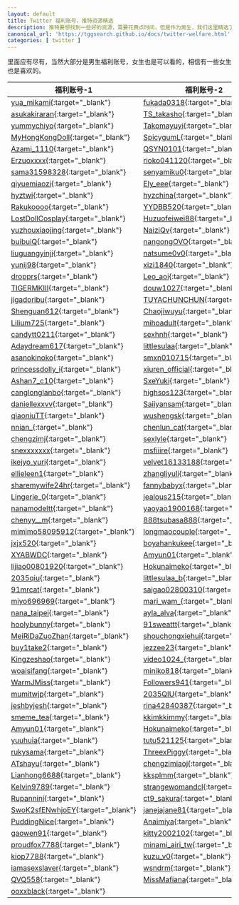 ```yaml
---
layout: default
title: Twitter 福利账号，推特资源精选
description: 推特要想找到一些好的资源，需要花费点时间，但是作为男生，我们这里精选了一批男生福利账号，当然不仅仅是黄推账号了，我们还有各种其他的福利账号。
canonical_url: 'https://tggsearch.github.io/docs/twitter-welfare.html'
categories: [ twitter ]
---
```

里面应有尽有，当然大部分是男生福利账号，女生也是可以看的，相信有一些女生也是喜欢的。

| 福利账号-1     | 福利账号-2 | 
|---|---|
| [yua_mikami](./302.html?target=https://twitter.com/yua_mikami){:target="_blank"} | [fukada0318](./302.html?target=https://twitter.com/fukada0318){:target="_blank"} | 
| [asukakiraran](./302.html?target=https://twitter.com/asukakiraran){:target="_blank"} | [TS_takasho](./302.html?target=https://twitter.com/TS_takasho){:target="_blank"} | 
| [yummychiyo](./302.html?target=https://twitter.com/yummychiyo){:target="_blank"} | [Takomayuyi](./302.html?target=https://twitter.com/Takomayuyi){:target="_blank"} | 
| [MyHongKongDoll](./302.html?target=https://twitter.com/MyHongKongDoll){:target="_blank"} | [SpicygumL](./302.html?target=https://twitter.com/SpicygumL){:target="_blank"} | 
| [Azami_1110](./302.html?target=https://twitter.com/Azami_1110){:target="_blank"} | [QSYN0101](./302.html?target=https://twitter.com/QSYN0101){:target="_blank"} | 
| [Erzuoxxxx](./302.html?target=https://twitter.com/Erzuoxxxx){:target="_blank"} | [rioko041120](./302.html?target=https://twitter.com/rioko041120){:target="_blank"} | 
| [sama31598328](./302.html?target=https://twitter.com/sama31598328){:target="_blank"} | [senyamiku0](./302.html?target=https://twitter.com/senyamiku0){:target="_blank"} | 
| [qiyuemiaozi](./302.html?target=https://twitter.com/qiyuemiaozi){:target="_blank"} | [Ely_eee](./302.html?target=https://twitter.com/Ely_eee){:target="_blank"} | 
| [hyztwi](./302.html?target=https://twitter.com/hyztwi){:target="_blank"} | [hyzchina](./302.html?target=https://twitter.com/hyzchina){:target="_blank"} | 
| [Rakukoooo](./302.html?target=https://twitter.com/Rakukoooo){:target="_blank"} | [YYDBB520](./302.html?target=https://twitter.com/YYDBB520){:target="_blank"} | 
| [LostDollCosplay](./302.html?target=https://twitter.com/LostDollCosplay){:target="_blank"} | [Huzuofeiwei88](./302.html?target=https://twitter.com/Huzuofeiwei88){:target="_blank"} | 
| [yuzhouxiaojing](./302.html?target=https://twitter.com/yuzhouxiaojing){:target="_blank"} | [NaiziQv](./302.html?target=https://twitter.com/NaiziQv){:target="_blank"} | 
| [buibuiQ](./302.html?target=https://twitter.com/buibuiQ){:target="_blank"} | [nangongOVO](./302.html?target=https://twitter.com/nangongOVO){:target="_blank"} | 
| [liuguangyinji](./302.html?target=https://twitter.com/liuguangyinji){:target="_blank"} | [natsume0v0](./302.html?target=https://twitter.com/natsume0v0){:target="_blank"} | 
| [yunij98](./302.html?target=https://twitter.com/yunij98){:target="_blank"} | [xizi1840](./302.html?target=https://twitter.com/xizi1840){:target="_blank"} | 
| [dropprs](./302.html?target=https://twitter.com/dropprs){:target="_blank"} | [Leo_aoi](./302.html?target=https://twitter.com/Leo_aoi){:target="_blank"} | 
| [TIGERMKIII](./302.html?target=https://twitter.com/TIGERMKIII){:target="_blank"} | [douw1027](./302.html?target=https://twitter.com/douw1027){:target="_blank"} | 
| [jigadoribu](./302.html?target=https://twitter.com/jigadoribu){:target="_blank"} | [TUYACHUNCHUN](./302.html?target=https://twitter.com/TUYACHUNCHUN){:target="_blank"} | 
| [Shenguan612](./302.html?target=https://twitter.com/Shenguan612){:target="_blank"} | [Chaojiwuyu](./302.html?target=https://twitter.com/Chaojiwuyu){:target="_blank"} | 
| [Lilium725](./302.html?target=https://twitter.com/Lilium725){:target="_blank"} | [mihoadult](./302.html?target=https://twitter.com/mihoadult){:target="_blank"} | 
| [candytt0211](./302.html?target=https://twitter.com/candytt0211){:target="_blank"} | [sexhnh](./302.html?target=https://twitter.com/sexhnh){:target="_blank"} | 
| [Adaydream617](./302.html?target=https://twitter.com/Adaydream617){:target="_blank"} | [littlesulaa](./302.html?target=https://twitter.com/littlesulaa){:target="_blank"} | 
| [asanokinoko](./302.html?target=https://twitter.com/asanokinoko){:target="_blank"} | [smxn010715](./302.html?target=https://twitter.com/smxn010715){:target="_blank"} | 
| [princessdolly_i](./302.html?target=https://twitter.com/princessdolly_i){:target="_blank"} | [xiuren_official](./302.html?target=https://twitter.com/xiuren_official){:target="_blank"} | 
| [Ashan7_c10](./302.html?target=https://twitter.com/Ashan7_c10){:target="_blank"} | [SxeYuki](./302.html?target=https://twitter.com/SxeYuki){:target="_blank"} | 
| [canglonglanbo](./302.html?target=https://twitter.com/canglonglanbo){:target="_blank"} | [highsos123](./302.html?target=https://twitter.com/highsos123){:target="_blank"} | 
| [daniellexxvv](./302.html?target=https://twitter.com/daniellexxvv){:target="_blank"} | [Saiiyansam](./302.html?target=https://twitter.com/Saiiyansam){:target="_blank"} | 
| [qiaoniuTT](./302.html?target=https://twitter.com/qiaoniuTT){:target="_blank"} | [wushengsk](./302.html?target=https://twitter.com/wushengsk){:target="_blank"} | 
| [nnian_](./302.html?target=https://twitter.com/nnian_){:target="_blank"} | [chenlun_cat](./302.html?target=https://twitter.com/chenlun_cat){:target="_blank"} | 
| [chengzimj](./302.html?target=https://twitter.com/chengzimj){:target="_blank"} | [sexlyle](./302.html?target=https://twitter.com/sexlyle){:target="_blank"} | 
| [snexxxxxxx](./302.html?target=https://twitter.com/snexxxxxxx){:target="_blank"} | [msfiiire](./302.html?target=https://twitter.com/msfiiire){:target="_blank"} | 
| [ikejyo_yuri](./302.html?target=https://twitter.com/ikejyo_yuri){:target="_blank"} | [velvet16133188](./302.html?target=https://twitter.com/velvet16133188){:target="_blank"} | 
| [ellieleen1](./302.html?target=https://twitter.com/ellieleen1){:target="_blank"} | [zhangliyuli](./302.html?target=https://twitter.com/zhangliyuli){:target="_blank"} | 
| [sharemywife24hr](./302.html?target=https://twitter.com/sharemywife24hr){:target="_blank"} | [fannybabyx](./302.html?target=https://twitter.com/fannybabyx){:target="_blank"} | 
| [Lingerie_0](./302.html?target=https://twitter.com/Lingerie_0){:target="_blank"} | [jealous215](./302.html?target=https://twitter.com/jealous215){:target="_blank"} | 
| [nanamodeltt](./302.html?target=https://twitter.com/nanamodeltt){:target="_blank"} | [yaoyao1900168](./302.html?target=https://twitter.com/yaoyao1900168){:target="_blank"} | 
| [chenyy__m](./302.html?target=https://twitter.com/chenyy__m){:target="_blank"} | [888tsubasa888](./302.html?target=https://twitter.com/888tsubasa888){:target="_blank"} | 
| [mimimo58095912](./302.html?target=https://twitter.com/mimimo58095912){:target="_blank"} | [longmaocouple](./302.html?target=https://twitter.com/longmaocouple){:target="_blank"} | 
| [jxjx520](./302.html?target=https://twitter.com/jxjx520){:target="_blank"} | [boyahankukee](./302.html?target=https://twitter.com/boyahankukee){:target="_blank"} | 
| [XYABWDC](./302.html?target=https://twitter.com/XYABWDC){:target="_blank"} | [Amyun01](./302.html?target=https://twitter.com/Amyun01){:target="_blank"} | 
| [lijiao00801920](./302.html?target=https://twitter.com/lijiao00801920){:target="_blank"} | [Hokunaimeko](./302.html?target=https://twitter.com/Hokunaimeko){:target="_blank"} | 
| [2035qiu](./302.html?target=https://twitter.com/2035qiu){:target="_blank"} | [littlesulaa_b](./302.html?target=https://twitter.com/littlesulaa_b){:target="_blank"} | 
| [91mrcat](./302.html?target=https://twitter.com/91mrcat){:target="_blank"} | [saigao02800310](./302.html?target=https://twitter.com/saigao02800310){:target="_blank"} | 
| [miyo696969](./302.html?target=https://twitter.com/miyo696969){:target="_blank"} | [mari_wam_](./302.html?target=https://twitter.com/mari_wam_){:target="_blank"} | 
| [nana_taipei](./302.html?target=https://twitter.com/nana_taipei){:target="_blank"} | [ayla_alva](./302.html?target=https://twitter.com/ayla_alva){:target="_blank"} | 
| [hoolybunny](./302.html?target=https://twitter.com/hoolybunny){:target="_blank"} | [91sweattt](./302.html?target=https://twitter.com/91sweattt){:target="_blank"} | 
| [MeiRiDaZuoZhan](./302.html?target=https://twitter.com/MeiRiDaZuoZhan){:target="_blank"} | [shouchongxiehui](./302.html?target=https://twitter.com/shouchongxiehui){:target="_blank"} | 
| [buy1take2](./302.html?target=https://twitter.com/buy1take2){:target="_blank"} | [jezzee23](./302.html?target=https://twitter.com/jezzee23){:target="_blank"} | 
| [Kingzeshao](./302.html?target=https://twitter.com/Kingzeshao){:target="_blank"} | [video1024\_](./302.html?target=https://twitter.com/video1024_){:target="_blank"} | 
| [woaisifang](./302.html?target=https://twitter.com/woaisifang){:target="_blank"} | [miniko818](./302.html?target=https://twitter.com/miniko818){:target="_blank"} | 
| [WarmJMiss](./302.html?target=https://twitter.com/WarmJMiss){:target="_blank"} | [Followers941](./302.html?target=https://twitter.com/Followers941){:target="_blank"} | 
| [mumitwjp](./302.html?target=https://twitter.com/mumitwjp){:target="_blank"} | [2035QIU](./302.html?target=https://twitter.com/2035QIU){:target="_blank"} | 
| [jeshbyjesh](./302.html?target=https://twitter.com/jeshbyjesh){:target="_blank"} | [rina42840387](./302.html?target=https://twitter.com/rina42840387){:target="_blank"} | 
| [smeme_tea](./302.html?target=https://twitter.com/smeme_tea){:target="_blank"} | [kkimkkimmy](./302.html?target=https://twitter.com/kkimkkimmy){:target="_blank"} | 
| [Amyun01](./302.html?target=https://twitter.com/Amyun01){:target="_blank"} | [Hokunaimeko](./302.html?target=https://twitter.com/Hokunaimeko){:target="_blank"} | 
| [yuuhuia](./302.html?target=https://twitter.com/yuuhuia){:target="_blank"} | [tutu521125](./302.html?target=https://twitter.com/tutu521125){:target="_blank"} | 
| [rukysama](./302.html?target=https://twitter.com/rukysama){:target="_blank"} | [ThreexPiggy](./302.html?target=https://twitter.com/ThreexPiggy){:target="_blank"} | 
| [ATshayu](./302.html?target=https://twitter.com/ATshayu){:target="_blank"} | [chengzimiaoj](./302.html?target=https://twitter.com/chengzimiaoj){:target="_blank"} | 
| [Lianhong6688](./302.html?target=https://twitter.com/Lianhong6688){:target="_blank"} | [kksplmm](./302.html?target=https://twitter.com/kksplmm){:target="_blank"} | 
| [Kelvin9789](./302.html?target=https://twitter.com/Kelvin9789){:target="_blank"} | [strangewomandcl](./302.html?target=https://twitter.com/strangewomandcl){:target="_blank"} | 
| [Rupannini](./302.html?target=https://twitter.com/Rupannini){:target="_blank"} | [ct9_sakura](./302.html?target=https://twitter.com/ct9_sakura){:target="_blank"} | 
| [SwoK2sfENwhjoEY](./302.html?target=https://twitter.com/SwoK2sfENwhjoEY){:target="_blank"} | [janejajane81](./302.html?target=https://twitter.com/janejajane81){:target="_blank"} | 
| [PuddingNice](./302.html?target=https://twitter.com/PuddingNice){:target="_blank"} | [Anaimiya](./302.html?target=https://twitter.com/Anaimiya){:target="_blank"} | 
| [gaowen91](./302.html?target=https://twitter.com/gaowen91){:target="_blank"} | [kitty2002102](./302.html?target=https://twitter.com/kitty2002102){:target="_blank"} | 
| [proudfox7788](./302.html?target=https://twitter.com/proudfox7788){:target="_blank"} | [minami_airi_tw](./302.html?target=https://twitter.com/minami_airi_tw){:target="_blank"} | 
| [kiop7788](./302.html?target=https://twitter.com/kiop7788){:target="_blank"} | [kuzu_v0](./302.html?target=https://twitter.com/kuzu_v0){:target="_blank"} | 
| [iamasexslaver](./302.html?target=https://twitter.com/iamasexslaver){:target="_blank"} | [wsndrm](./302.html?target=https://twitter.com/wsndrm){:target="_blank"} | 
| [QVQ558](./302.html?target=https://twitter.com/QVQ558){:target="_blank"} | [MissMafiana](./302.html?target=https://twitter.com/MissMafiana){:target="_blank"} | 
| [ooxxblack](./302.html?target=https://twitter.com/ooxxblack){:target="_blank"} | 